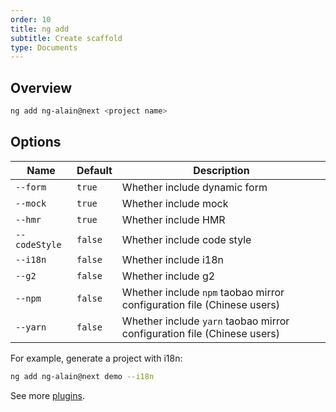 ```yaml
---
order: 10
title: ng add
subtitle: Create scaffold
type: Documents
---
```


## Overview

```bash
ng add ng-alain@next <project name>
```

## Options

| Name          | Default | Description                                                             |
| ------------- | ------- | ----------------------------------------------------------------------- |
| `--form`      | `true`  | Whether include dynamic form                                            |
| `--mock`      | `true`  | Whether include mock                                                    |
| `--hmr`       | `true`  | Whether include HMR                                                     |
| `--codeStyle` | `false` | Whether include code style                                              |
| `--i18n`      | `false` | Whether include i18n                                                    |
| `--g2`        | `false` | Whether include g2                                                      |
| `--npm`       | `false` | Whether include `npm` taobao mirror configuration file (Chinese users)  |
| `--yarn`      | `false` | Whether include `yarn` taobao mirror configuration file (Chinese users) |

For example, generate a project with i18n:

```bash
ng add ng-alain@next demo --i18n
```

See more [plugins](/cli/plugin).
